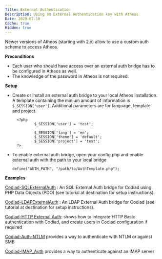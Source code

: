 ```yaml
---
Title: External Authentication
Description: Using an External Authentication key with Atheos
Date: 2020-07-10
Cache: true
Hidden: true
---
```

Newer versions of Atheos (starting with 2.x) allow to use a custom auth scheme to access Atheos. 

**Preconditions** 

- Each user who should have access over an external auth bridge has to be configured in Atheos as well. 
- The knowledge of the password in Atheos is not required.

**Setup**

- Create or install an external auth bridge to your local Atheos installation. A template containing the minium amount of information is ```$_SESSION['user']```. Additional parameters are for language, template and project.

        <?php 
                $_SESSION['user'] = 'test';

                $_SESSION['lang'] = 'en';
                $_SESSION['theme'] = 'default';
                $_SESSION['project'] = 'test';
        ?>

- To enable external auth bridge, open your config.php and enable external auth with the path to your local bridge

     ```define("AUTH_PATH", "/path/to/AuthTemplate.php");```

**Examples**

[Codiad-SQLExternalAuth](https://github.com/QMXTech/Codiad-SQLExternalAuth) : An SQL External Auth bridge for Codiad using PHP Data Objects (PDO) (see tutorial at destination for setup instructions).

[Codiad-LDAPExternalAuth](https://github.com/QMXTech/Codiad-LDAPExternalAuth) : An LDAP External Auth bridge for Codiad (see tutorial at destination for setup instructions).

[Codiad-HTTP External Auth](https://gist.github.com/basteln3rk/4cab14ebd990e46efaef): shows how to integrate HTTP Basic authentication with Codiad, and create users in Codiad configuration if required

[Codiad-Auth-NTLM](https://github.com/daeks/Codiad-Auth-NTLM) provides a way to authenticate with NTLM or against SMB

[Codiad-IMAP_Auth](https://github.com/dugite-code/codiad-imap_auth) provides a way to authenticate against an IMAP server